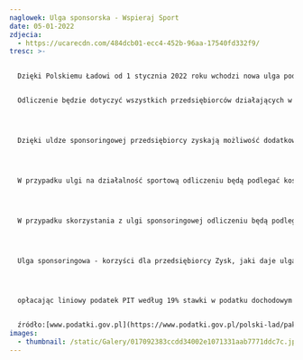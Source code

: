 ```yaml
---
naglowek: Ulga sponsorska - Wspieraj Sport
date: 05-01-2022
zdjecia:
  - https://ucarecdn.com/484dcb01-ecc4-452b-96aa-17540fd332f9/
tresc: >-
  

  Dzięki Polskiemu Ładowi od 1 stycznia 2022 roku wchodzi nowa ulga podatkowa dla przedsiębiorców wspierająca sport. 


  Odliczenie będzie dotyczyć wszystkich przedsiębiorców działających w Polsce, czyli zarówno jednoosobowych działalności gospodarczych, jak i spółek. 




  Dzięki uldze sponsoringowej przedsiębiorcy zyskają możliwość dodatkowego odliczenia od podstawy opodatkowania podatkiem dochodowym (PIT i CIT) 50% kosztów poniesionych na wskazane obszary działalności. Podatnik, oprócz zaliczenia poniesionych kosztów w 100% do kosztów uzyskania przychodu, uzyska prawo do dodatkowej preferencji w podatku dochodowym przez odliczenie od podstawy opodatkowania 50% poniesionych kosztów. Łącznie w podatku dochodowym przedsiębiorca rozliczy więc 150% poniesionego kosztu. 




  W przypadku ulgi na działalność sportową odliczeniu będą podlegać koszty poniesione na finansowanie klubu sportowego (np. na zakup sprzętu sportowego), stypendium sportowego czy imprezy sportowej, która nie jest masową imprezą sportową. 




  W przypadku skorzystania z ulgi sponsoringowej odliczeniu będą podlegać koszty, które nie zostały podatnikowi zwrócone w jakikolwiek sposób. Ulga będzie odliczana w zeznaniu za rok podatkowy, w którym poniesiono koszty. 




  Ulga sponsoringowa - korzyści dla przedsiębiorcy Zysk, jaki daje ulga, najłatwiej dostrzec na konkretnym przykładzie. Przyjmując, że przedsiębiorca, współpracujący z muzeum, w zamian za reklamę, przeznaczy na działalność muzeum 20 tys. zł, to np.: 




  opłacając liniowy podatek PIT według 19% stawki w podatku dochodowym zyskuje 3 800 zł, z uwagi na zaliczenie tego wydatku do kosztów uzyskania przychodów, oraz dodatkowo 1900zł, z uwagi na proponowaną możliwość odliczenia od podstawy opodatkowania 50% poniesionego kosztu, tj. 10 tys. zł, Łącznie przedsiębiorca obniża swój podatek o 5 700 zł.


  źródło:[www.podatki.gov.pl](https://www.podatki.gov.pl/polski-lad/pakiet-dla-biznesu-polski-lad/repatriacja-kapitalu-polski-lad/ulga-na-csr-polski-lad/)
images:
  - thumbnail: /static/Galery/017092383ccdd34002e1071331aab7771ddc7c.jpg
---
```

